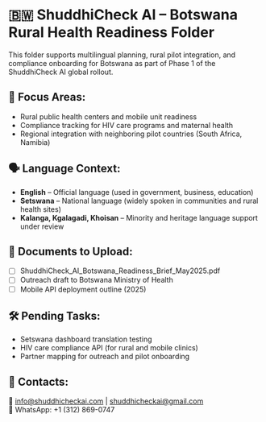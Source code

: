 # 🇧🇼 ShuddhiCheck AI – Botswana Rural Health Readiness Folder

This folder supports multilingual planning, rural pilot integration, and compliance onboarding for Botswana as part of Phase 1 of the ShuddhiCheck AI global rollout.

## 📌 Focus Areas:
- Rural public health centers and mobile unit readiness
- Compliance tracking for HIV care programs and maternal health
- Regional integration with neighboring pilot countries (South Africa, Namibia)

## 🗣️ Language Context:
- **English** – Official language (used in government, business, education)
- **Setswana** – National language (widely spoken in communities and rural health sites)
- **Kalanga, Kgalagadi, Khoisan** – Minority and heritage language support under review

## 📁 Documents to Upload:
- [ ] ShuddhiCheck_AI_Botswana_Readiness_Brief_May2025.pdf
- [ ] Outreach draft to Botswana Ministry of Health
- [ ] Mobile API deployment outline (2025)

## 🛠️ Pending Tasks:
- Setswana dashboard translation testing
- HIV care compliance API (for rural and mobile clinics)
- Partner mapping for outreach and pilot onboarding

## 👥 Contacts:
📧 info@shuddhicheckai.com | shuddhicheckai@gmail.com  
📱 WhatsApp: +1 (312) 869-0747
